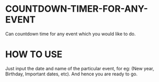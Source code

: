 # COUNTDOWN-TIMER-FOR-ANY-EVENT
Can countdown time for any event which you would like to do.

# HOW TO USE
Just input the date and name of the particular event, for eg: (New year, Birthday, Important dates, etc).
And hence you are ready to go.
